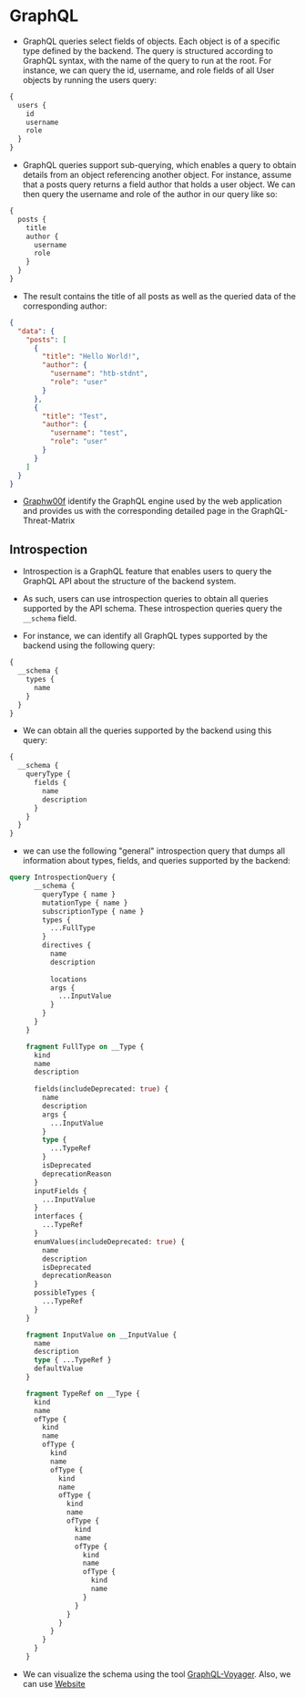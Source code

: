 # GraphQL
- GraphQL queries select fields of objects. Each object is of a specific type defined by the backend. The query is structured according to GraphQL syntax, with the name of the query to run at the root. For instance, we can query the id, username, and role fields of all User objects by running the users query:

```graphql
{
  users {
    id
    username
    role
  }
}
```

- GraphQL queries support sub-querying, which enables a query to obtain details from an object referencing another object. For instance, assume that a posts query returns a field author that holds a user object. We can then query the username and role of the author in our query like so:

```graphql
{
  posts {
    title
    author {
      username
      role
    }
  }
}
```

- The result contains the title of all posts as well as the queried data of the corresponding author:

```json
{
  "data": {
    "posts": [
      {
        "title": "Hello World!",
        "author": {
          "username": "htb-stdnt",
          "role": "user"
        }
      },
      {
        "title": "Test",
        "author": {
          "username": "test",
          "role": "user"
        }
      }
    ]
  }
}
```

- [Graphw00f](https://github.com/dolevf/graphw00f) identify the GraphQL engine used by the web application and provides us with the corresponding detailed page in the GraphQL-Threat-Matrix

## Introspection
- Introspection is a GraphQL feature that enables users to query the GraphQL API about the structure of the backend system.

- As such, users can use introspection queries to obtain all queries supported by the API schema. These introspection queries query the `__schema` field.

- For instance, we can identify all GraphQL types supported by the backend using the following query:
```graphql
{
  __schema {
    types {
      name
    }
  }
}
```

- We can obtain all the queries supported by the backend using this query:
```graphql
{
  __schema {
    queryType {
      fields {
        name
        description
      }
    }
  }
}
```

- we can use the following "general" introspection query that dumps all information about types, fields, and queries supported by the backend:
```graphql
query IntrospectionQuery {
      __schema {
        queryType { name }
        mutationType { name }
        subscriptionType { name }
        types {
          ...FullType
        }
        directives {
          name
          description
          
          locations
          args {
            ...InputValue
          }
        }
      }
    }

    fragment FullType on __Type {
      kind
      name
      description
      
      fields(includeDeprecated: true) {
        name
        description
        args {
          ...InputValue
        }
        type {
          ...TypeRef
        }
        isDeprecated
        deprecationReason
      }
      inputFields {
        ...InputValue
      }
      interfaces {
        ...TypeRef
      }
      enumValues(includeDeprecated: true) {
        name
        description
        isDeprecated
        deprecationReason
      }
      possibleTypes {
        ...TypeRef
      }
    }

    fragment InputValue on __InputValue {
      name
      description
      type { ...TypeRef }
      defaultValue
    }

    fragment TypeRef on __Type {
      kind
      name
      ofType {
        kind
        name
        ofType {
          kind
          name
          ofType {
            kind
            name
            ofType {
              kind
              name
              ofType {
                kind
                name
                ofType {
                  kind
                  name
                  ofType {
                    kind
                    name
                  }
                }
              }
            }
          }
        }
      }
    }
```

- We can visualize the schema using the tool [GraphQL-Voyager](https://github.com/graphql-kit/graphql-voyager). Also, we can use [Website](https://graphql-kit.com/graphql-voyager/)